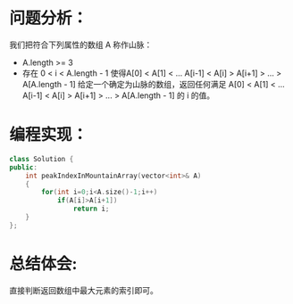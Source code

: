 # 问题分析：
我们把符合下列属性的数组 A 称作山脉：
*  A.length >= 3 
*  存在 0 < i < A.length - 1 使得A[0] < A[1] < ... A[i-1] < A[i] > A[i+1] > ... > A[A.length - 1]
给定一个确定为山脉的数组，返回任何满足 A[0] < A[1] < ... A[i-1] < A[i] > A[i+1] > ... > A[A.length - 1] 的 i 的值。
# 编程实现：
```C++
class Solution {
public:
    int peakIndexInMountainArray(vector<int>& A)
    {
        for(int i=0;i<A.size()-1;i++)
            if(A[i]>A[i+1])
                return i;   
    }
};
```
# 总结体会:
直接判断返回数组中最大元素的索引即可。
